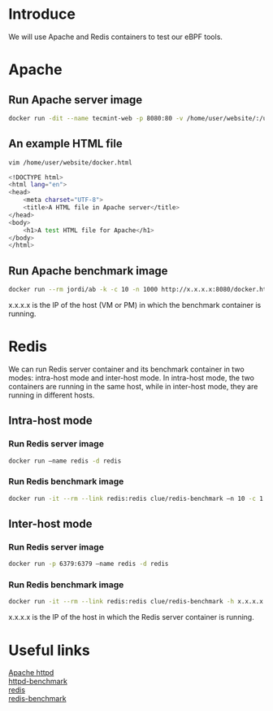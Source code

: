 # Introduce
We will use Apache and Redis containers to test our eBPF tools.

# Apache
## Run Apache server image
```bash
docker run -dit --name tecmint-web -p 8080:80 -v /home/user/website/:/usr/local/apache2/htdocs/ httpd:2.4
```
## An example HTML file
```bash
vim /home/user/website/docker.html
```
```bash
<!DOCTYPE html>
<html lang="en">
<head>
    <meta charset="UTF-8">
    <title>A HTML file in Apache server</title>
</head>
<body>
    <h1>A test HTML file for Apache</h1>   
</body>
</html>
```
## Run Apache benchmark image
```bash
docker run --rm jordi/ab -k -c 10 -n 1000 http://x.x.x.x:8080/docker.html
```
x.x.x.x is the IP of the host (VM or PM) in which the benchmark container is running.

# Redis
We can run Redis server container and its benchmark container in two modes: intra-host mode and inter-host mode.
In intra-host mode, the two containers are running in the same host, while in inter-host mode, they are running in different hosts.

## Intra-host mode
### Run Redis server image
```bash 
docker run —name redis -d redis
```
### Run Redis benchmark image
```bash
docker run -it --rm --link redis:redis clue/redis-benchmark —n 10 -c 1
```

## Inter-host mode
### Run Redis server image
```bash 
docker run -p 6379:6379 —name redis -d redis
```
### Run Redis benchmark image
```bash
docker run -it --rm --link redis:redis clue/redis-benchmark -h x.x.x.x -p 6379 —n 10 -c 1
```
x.x.x.x is the IP of the host in which the Redis server container is running.

# Useful links
[Apache httpd](https://hub.docker.com/_/httpd/) <br>
[httpd-benchmark](https://hub.docker.com/r/jordi/ab/) <br>
[redis](https://hub.docker.com/_/redis/) <br>
[redis-benchmark](https://hub.docker.com/r/clue/redis-benchmark/)

